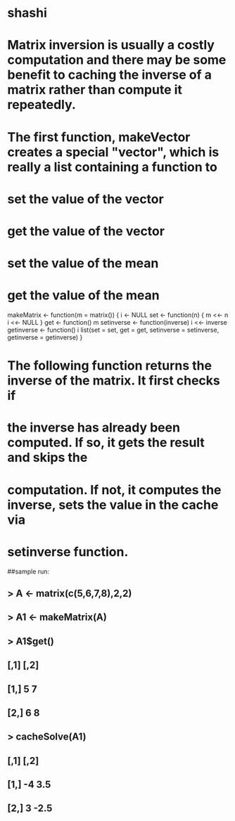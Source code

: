 # shashi
# Matrix inversion is usually a costly computation and there may be some benefit to caching the inverse of a matrix rather than compute it repeatedly.
# The first function, makeVector creates a special "vector", which is really a list containing a function to

# set the value of the vector
# get the value of the vector
# set the value of the mean
# get the value of the mean

makeMatrix <- function(m = matrix()) {
    i <- NULL
  set <- function(n) {
          m <<- n
          i <<- NULL
  }
  get <- function() m
  setinverse <- function(inverse) i <<- inverse
  getinverse <- function() i
  list(set = set,
       get = get,
       setinverse = setinverse,
       getinverse = getinverse)
}

# The following function returns the inverse of the matrix. It first checks if
# the inverse has already been computed. If so, it gets the result and skips the
# computation. If not, it computes the inverse, sets the value in the cache via
# setinverse function.

##sample run:
## > A <- matrix(c(5,6,7,8),2,2)
## > A1 <- makeMatrix(A)
## > A1$get()
##       [,1] [,2]
## [1,]    5    7
## [2,]    6    8
## > cacheSolve(A1)
##        [,1] [,2]
## [1,]   -4    3.5
## [2,]    3    -2.5
